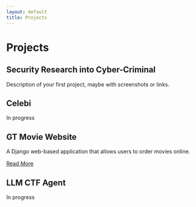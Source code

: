 ```yaml
---
layout: default
title: Projects
---
```


# Projects

## Security Research into Cyber-Criminal
Description of your first project, maybe with screenshots or links.  



## Celebi
In progress



## GT Movie Website
A Django web-based application that allows users to order movies online.
<div style="margin-top:15px;">
  <a href="{{ '/projects/gt-movie-website.html' | relative_url }}">Read More</a>
</div>


## LLM CTF Agent
In progress



